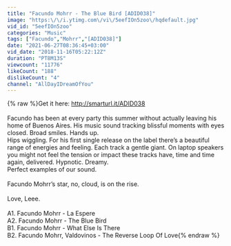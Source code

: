 ```yaml
---
title: "Facundo Mohrr - The Blue Bird [ADID038]"
image: "https:\/\/i.ytimg.com\/vi\/5eefIOn5zoo\/hqdefault.jpg"
vid_id: "5eefIOn5zoo"
categories: "Music"
tags: ["Facundo","Mohrr","[ADID038]"]
date: "2021-06-27T08:36:45+03:00"
vid_date: "2018-11-16T05:22:12Z"
duration: "PT8M13S"
viewcount: "11776"
likeCount: "188"
dislikeCount: "4"
channel: "AllDayIDreamOfYou"
---
```

{% raw %}Get it here: <a rel="nofollow" target="blank" href="http://smarturl.it/ADID038">http://smarturl.it/ADID038</a><br /><br />Facundo has been at every party this summer without actually leaving his home of Buenos Aires.  His music sound tracking blissful moments with eyes closed. Broad smiles. Hands up. <br />Hips wiggling. For his first single release on the label there’s a beautiful range of energies and feeling. Each track a gentle giant. On laptop speakers you might not feel the tension or impact these tracks have, time and time again, delivered. Hypnotic. Dreamy. <br />Perfect examples of our sound.<br /><br />Facundo Mohrr’s star, no, cloud, is on the rise.<br /> <br />Love, Leee.   <br /><br />A1. Facundo Mohrr - La Espere <br />A2. Facundo Mohrr - The Blue Bird<br />B1. Facundo Mohrr  - What Else Is There<br />B2. Facundo Mohrr, Valdovinos - The Reverse Loop Of Love{% endraw %}
